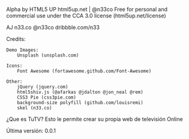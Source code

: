 Alpha by HTML5 UP
html5up.net | @n33co
Free for personal and commercial use under the CCA 3.0 license (html5up.net/license)

AJ
n33.co @n33co dribbble.com/n33


Credits:

	Demo Images:
		Unsplash (unsplash.com)

	Icons:
		Font Awesome (fortawesome.github.com/Font-Awesome)

	Other:
		jQuery (jquery.com)
		html5shiv.js (@afarkas @jdalton @jon_neal @rem)
		CSS3 Pie (css3pie.com)
		background-size polyfill (github.com/louisremi)
		skel (n33.co)
		
		

¿Que es TuTV?
Esto le permite crear su propia web de televisión Online

Última versión: 0.0.1
